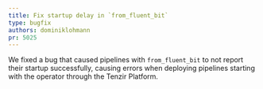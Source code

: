 ```yaml
---
title: Fix startup delay in `from_fluent_bit`
type: bugfix
authors: dominiklohmann
pr: 5025
---
```


We fixed a bug that caused pipelines with `from_fluent_bit` to not report their
startup successfully, causing errors when deploying pipelines starting with the
operator through the Tenzir Platform.
